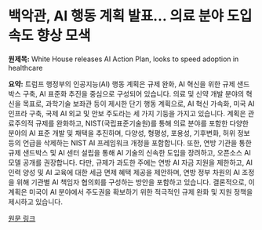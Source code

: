 # 백악관, AI 행동 계획 발표… 의료 분야 도입 속도 향상 모색

**원제목:** White House releases AI Action Plan, looks to speed adoption in healthcare

**요약:** 트럼프 행정부의 인공지능(AI) 행동 계획은 규제 완화, AI 혁신을 위한 규제 샌드박스 구축, AI 표준화 추진을 중심으로 구성되어 있습니다.  의료 및 신약 개발 분야의 혁신을 목표로, 과학기술 보좌관 등이 제시한 단기 행동 계획으로,  AI 혁신 가속화, 미국 AI 인프라 구축, 국제 AI 외교 및 안보 주도라는 세 가지 기둥을 가지고 있습니다.  계획은 관료주의적 규제를 완화하고,  NIST(국립표준기술원)를 통해 의료 분야를 포함한 다양한 분야의 AI 표준 개발 및 채택을 추진하며,  다양성, 형평성, 포용성, 기후변화, 허위 정보 등의 언급을 삭제하는 NIST AI 프레임워크 개정을 포함합니다.  또한, 연방 기관을 통한 규제 샌드박스 및 AI 센터 설립을 통해 AI 기술의 신속한 도입을 장려하고, 오픈소스 AI 모델 공개를 권장합니다.  다만, 규제가 과도한 주에는 연방 AI 자금 지원을 제한하고, AI 인력 양성 및 AI 교육에 대한 세금 면제 혜택 제공을 제안하며,  연방 정부 차원의 AI 조정을 위해 기관별 AI 책임자 협의회를 구성하는 방안을 포함하고 있습니다.  결론적으로, 이 계획은 미국이 AI 분야에서 주도권을 확보하기 위한 적극적인 규제 완화 및 지원 정책을 제시하고 있습니다.

[원문 링크](https://www.fiercehealthcare.com/ai-and-machine-learning/white-house-releases-ai-action-plan-looks-speed-adoption-healthcare)
